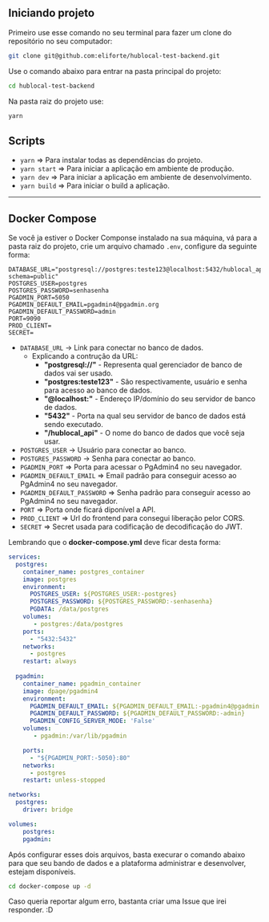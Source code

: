 ## **Iniciando projeto**

Primeiro use esse comando no seu terminal para fazer um clone do repositório no seu computador:

```bash
git clone git@github.com:eliforte/hublocal-test-backend.git
```
Use o comando abaixo para entrar na pasta principal do projeto:

```bash
cd hublocal-test-backend
```

Na pasta raiz do projeto use:

```bash
yarn
```

## **Scripts**

- <code>yarn</code> => Para instalar todas as dependências do projeto.
- <code>yarn start</code> => Para iniciar a aplicação em ambiente de produção.
- <code>yarn dev</code> => Para iniciar a aplicação em ambiente de desenvolvimento.
- <code>yarn build</code> => Para iniciar o build a aplicação.

***

## **Docker Compose**

  Se você ja estiver o Docker Componse instalado na sua máquina, vá para a pasta raiz do projeto, crie um arquivo chamado <code>.env</code>, configure da seguinte forma:

```env
DATABASE_URL="postgresql://postgres:teste123@localhost:5432/hublocal_api?schema=public"
POSTGRES_USER=postgres
POSTGRES_PASSWORD=senhasenha
PGADMIN_PORT=5050
PGADMIN_DEFAULT_EMAIL=pgadmin4@pgadmin.org
PGADMIN_DEFAULT_PASSWORD=admin
PORT=9090
PROD_CLIENT=
SECRET=
```

- <code>DATABASE_URL</code> -> Link para conectar no banco de dados.
  - Explicando a contrução da URL:
    - **"postgresql://"** - Representa qual gerenciador de banco de dados vai ser usado.
    - **"postgres:teste123"** - São respectivamente, usuário e senha para acesso ao banco de dados.
    - **"@localhost:"** - Endereço IP/domínio do seu servidor de banco de dados.
    - **"5432"** - Porta na qual seu servidor de banco de dados está sendo executado.
    - **"/hublocal_api"** - O nome do banco de dados que você seja usar.
- <code>POSTGRES_USER</code> -> Usuário para conectar ao banco.
- <code>POSTGRES_PASSWORD</code> -> Senha para conectar ao banco.
- <code>PGADMIN_PORT</code> => Porta para acessar o PgAdmin4 no seu navegador.
- <code>PGADMIN_DEFAULT_EMAIL</code> => Email padrão para conseguir acesso ao PgAdmin4 no seu navegador.
- <code>PGADMIN_DEFAULT_PASSWORD</code> => Senha padrão para conseguir acesso ao PgAdmin4 no seu navegador.
- <code>PORT</code> => Porta onde ficará diponível a API.
- <code>PROD_CLIENT</code> => Url do frontend para consegui liberação pelor CORS.
- <code>SECRET</code> => Secret usada para codificação de decodificação do JWT.

Lembrando que o **docker-compose.yml** deve ficar desta forma:

```yml
services:
  postgres:
    container_name: postgres_container
    image: postgres
    environment:
      POSTGRES_USER: ${POSTGRES_USER:-postgres}
      POSTGRES_PASSWORD: ${POSTGRES_PASSWORD:-senhasenha}
      PGDATA: /data/postgres
    volumes:
       - postgres:/data/postgres
    ports:
      - "5432:5432"
    networks:
      - postgres
    restart: always
  
  pgadmin:
    container_name: pgadmin_container
    image: dpage/pgadmin4
    environment:
      PGADMIN_DEFAULT_EMAIL: ${PGADMIN_DEFAULT_EMAIL:-pgadmin4@pgadmin.org}
      PGADMIN_DEFAULT_PASSWORD: ${PGADMIN_DEFAULT_PASSWORD:-admin}
      PGADMIN_CONFIG_SERVER_MODE: 'False'
    volumes:
       - pgadmin:/var/lib/pgadmin

    ports:
      - "${PGADMIN_PORT:-5050}:80"
    networks:
      - postgres
    restart: unless-stopped

networks:
  postgres:
    driver: bridge

volumes:
    postgres:
    pgadmin:
```

Após configurar esses dois arquivos, basta execurar o comando abaixo para que seu bando de dados e a plataforma administrar e desenvolver, estejam disponíveis. 

```bash
cd docker-compose up -d
```

Caso queria reportar algum erro, bastanta criar uma Issue que irei responder. :D